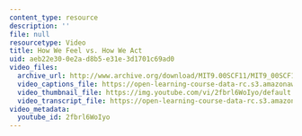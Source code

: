 ```yaml
---
content_type: resource
description: ''
file: null
resourcetype: Video
title: How We Feel vs. How We Act
uid: aeb22e30-0e2a-d8b5-e31e-3d1701c69ad0
video_files:
  archive_url: http://www.archive.org/download/MIT9.00SCF11/MIT9_00SCF11_lec01_300k.mp4
  video_captions_file: https://open-learning-course-data-rc.s3.amazonaws.com/9-00sc-introduction-to-psychology-fall-2011/84b35d7d271f5e3a93bbbbbfba406f75_2fbrl6WoIyo.vtt
  video_thumbnail_file: https://img.youtube.com/vi/2fbrl6WoIyo/default.jpg
  video_transcript_file: https://open-learning-course-data-rc.s3.amazonaws.com/9-00sc-introduction-to-psychology-fall-2011/4977ff6d03e9986ab2c3e53a57ed9a4f_2fbrl6WoIyo.pdf
video_metadata:
  youtube_id: 2fbrl6WoIyo
---
```

